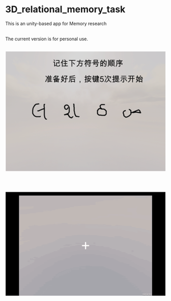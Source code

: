 # 3D_relational_memory_task

This is an unity-based app for Memory research
<br /><br />

The current version is for personal use.
<br /><br />

    
![alt-text](https://github.com/ZHANGneuro/3D_relational_memory_task/blob/main/demo_instruction.png)

<br /><br />

![alt-text](https://github.com/ZHANGneuro/3D_relational_memory_task/blob/main/demo_trial.gif)


<br /><br />
